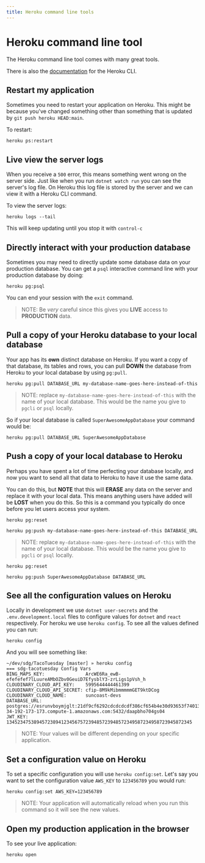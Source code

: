 ```yaml
---
title: Heroku command line tools
---
```


# Heroku command line tool

The Heroku command line tool comes with many great tools.

There is also the
[documentation](https://devcenter.heroku.com/articles/heroku-cli) for the Heroku
CLI.

## Restart my application

Sometimes you need to restart your application on Heroku. This might be because
you've changed something other than something that is updated by
`git push heroku HEAD:main`.

To restart:

```shell
heroku ps:restart
```

## Live view the server logs

When you receive a `500` error, this means something went wrong on the server
side. Just like when you run `dotnet watch run` you can see the server's log
file. On Heroku this log file is stored by the server and we can view it with a
Heroku CLI command.

To view the server logs:

```shell
heroku logs --tail
```

This will keep updating until you stop it with `control-c`

## Directly interact with your production database

Sometimes you may need to directly update some database data on your production
database. You can get a `psql` interactive command line with your production
database by doing:

```shell
heroku pg:psql
```

You can end your session with the `exit` command.

> NOTE: Be _very_ careful since this gives you **LIVE** access to **PRODUCTION**
> data.

## Pull a copy of your Heroku database to your local database

Your app has its **own** distinct database on Heroku. If you want a copy of that
database, its tables and rows, you can pull **DOWN** the database from Heroku to
your local database by using `pg:pull`.

```shell
heroku pg:pull DATABASE_URL my-database-name-goes-here-instead-of-this
```

> NOTE: replace `my-database-name-goes-here-instead-of-this` with the name of
> your local database. This would be the name you give to `pgcli` or `psql`
> locally.

So if your local database is called `SuperAwesomeAppDatabase` your command would
be:

```shell
heroku pg:pull DATABASE_URL SuperAwesomeAppDatabase
```

## Push a copy of your local database to Heroku

Perhaps you have spent a lot of time perfecting your database locally, and now
you want to send all that data to Heroku to have it use the same data.

You can do this, but **NOTE** that this will **ERASE** any data on the server
and replace it with your local data. This means anything users have added will
be **LOST** when you do this. So this is a command you typically do once before
you let users access your system.

```shell
heroku pg:reset
```

```shell
heroku pg:push my-database-name-goes-here-instead-of-this DATABASE_URL
```

> NOTE: replace `my-database-name-goes-here-instead-of-this` with the name of
> your local database. This would be the name you give to `pgcli` or `psql`
> locally.

```shell
heroku pg:reset
```

```shell
heroku pg:push SuperAwesomeAppDatabase DATABASE_URL
```

## See all the configuration values on Heroku

Locally in development we use `dotnet user-secrets` and the
`.env.development.local` files to configure values for `dotnet` and `react`
respectively. For heroku we use `heroku config`. To see all the values defined
you can run:

```shell
heroku config
```

And you will see something like:

```
~/dev/sdg/TacoTuesday [master] » heroku config
=== sdg-tacotuesday Config Vars
BING_MAPS_KEY:               ArcWE6Ra_ewB-efefefef7lLuureAMbOZbv0GeuiD7EfysblY3-zrLigs1pVsh_h
CLOUDINARY_CLOUD_API_KEY:    5995644444461399
CLOUDINARY_CLOUD_API_SECRET: cfip-8M9kMibmmmmmGET9ktDCog
CLOUDINARY_CLOUD_NAME:       suncoast-devs
DATABASE_URL:                postgres://esrunvboymjglt:21df9cf6292cdcdcdcdf386cf654b4e30d93653f74013aba648fedb8b4c0d9a7@ec2-34-192-173-173.compute-1.amazonaws.com:5432/daapbho704gs04
JWT_KEY:                     13452347538945723894123456757239485723948572349587234958723945872345
```

> NOTE: Your values will be different depending on your specific application.

## Set a configuration value on Heroku

To set a specific configuration you will use `heroku config:set`. Let's say you
want to set the configuration value `AWS_KEY` to `123456789` you would run:

```shell
heroku config:set AWS_KEY=123456789
```

> NOTE: Your application will automatically reload when you run this command so
> it will see the new values.

## Open my production application in the browser

To see your live application:

```shell
heroku open
```
